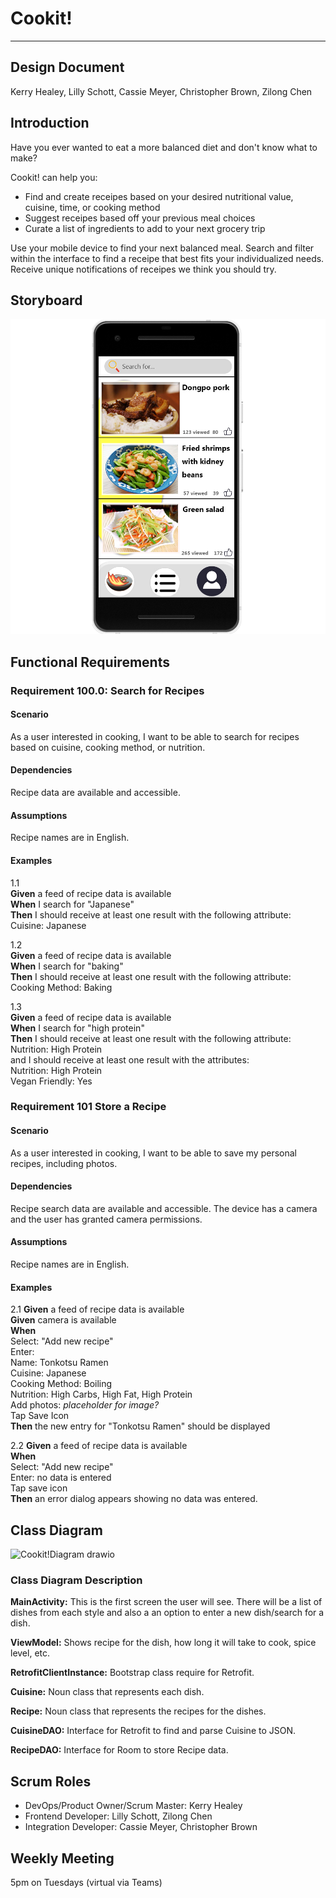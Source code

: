 # Cookit!

---

## Design Document  

Kerry Healey, Lilly Schott, Cassie Meyer, Christopher Brown, Zilong Chen

## Introduction 
Have you ever wanted to eat a more balanced diet and don't know what to make?  

Cookit! can help you:
-  Find and create receipes based on your desired nutritional value, cuisine, time, or cooking method
-  Suggest receipes based off your previous meal choices
-  Curate a list of ingredients to add to your next grocery trip

Use your mobile device to find your next balanced meal.  Search and filter within the interface to find a receipe that best fits your individualized needs.
Receive unique notifications of receipes we think you should try.

## Storyboard

![Storyboard](Storyboard.png)


## Functional Requirements

### Requirement 100.0: Search for Recipes

#### Scenario

As a user interested in cooking, I want to be able to search for recipes based on cuisine, cooking method, or nutrition.

#### Dependencies

Recipe data are available and accessible.

#### Assumptions

Recipe names are in English.

#### Examples
1.1  
**Given** a feed of recipe data is available\
**When** I search for "Japanese"\
**Then** I should receive at least one result with the following attribute:\
Cuisine: Japanese


1.2  
**Given** a feed of recipe data is available\
**When** I search for "baking"\
**Then** I should receive at least one result with the following attribute:\
Cooking Method: Baking

1.3  
**Given** a feed of recipe data is available\
**When** I search for "high protein"\
**Then** I should receive at least one result with the following attribute:\
Nutrition: High Protein\
and I should receive at least one result with the attributes:\
Nutrition: High Protein\
Vegan Friendly: Yes

### Requirement 101 Store a Recipe

#### Scenario

As a user interested in cooking, I want to be able to save my personal recipes, including photos.

#### Dependencies

Recipe search data are available and accessible.
The device has a camera and the user has granted camera permissions.

#### Assumptions  

Recipe names are in English.

#### Examples  

2.1
**Given** a feed of recipe data is available\
**Given** camera is available\
**When**\
Select: "Add new recipe"\
Enter:\
Name: Tonkotsu Ramen\
Cuisine: Japanese\
Cooking Method: Boiling\
Nutrition: High Carbs, High Fat, High Protein\
Add photos: *placeholder for image?*\
Tap Save Icon\
**Then**  the new entry for "Tonkotsu Ramen" should be displayed 

2.2
**Given** a feed of recipe data is available\
**When**\
Select: "Add new recipe"\
Enter: no data is entered\
Tap save icon\
**Then** an error dialog appears showing no data was entered.

## Class Diagram
![Cookit!Diagram drawio](https://user-images.githubusercontent.com/98407945/151670015-c8cfcea3-3843-4346-8828-0fe624efc7e4.png)

### Class Diagram Description
**MainActivity:** This is the first screen the user will see. There will be a list of dishes from each style and also a an option to enter a new dish/search for a dish. 

**ViewModel:** Shows recipe for the dish, how long it will take to cook, spice level, etc.

**RetrofitClientInstance:** Bootstrap class require for Retrofit.

**Cuisine:** Noun class that represents each dish.

**Recipe:** Noun class that represents the recipes for the dishes. 

**CuisineDAO:** Interface for Retrofit to find and parse Cuisine to JSON.

**RecipeDAO:** Interface for Room to store Recipe data.


## Scrum Roles

- DevOps/Product Owner/Scrum Master: Kerry Healey
- Frontend Developer: Lilly Schott, Zilong Chen
- Integration Developer: Cassie Meyer, Christopher Brown

## Weekly Meeting
5pm on Tuesdays (virtual via Teams)
